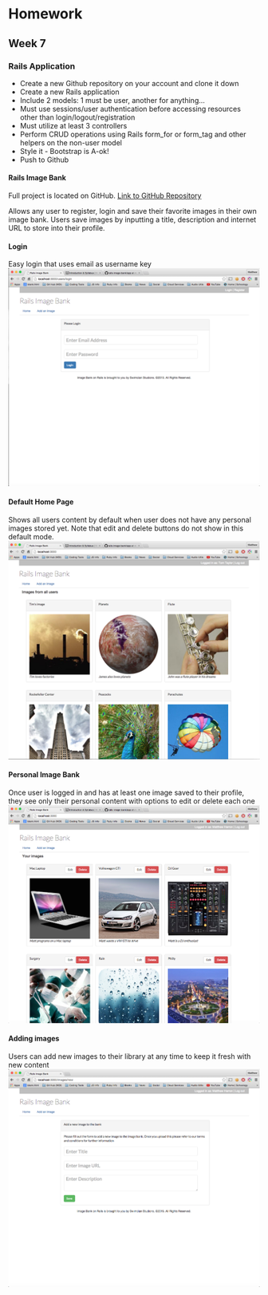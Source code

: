# Homework
## Week 7
### Rails Application

- Create a new Github repository on your account and clone it down
- Create a new Rails application
- Include 2 models: 1 must be user, another for anything...
- Must use sessions/user authentication before accessing resources other than login/logout/registration
- Must utilize at least 3 controllers
- Perform CRUD operations using Rails form_for or form_tag and other helpers on the non-user model
- Style it - Bootstrap is A-ok!
- Push to Github

#### Rails Image Bank

Full project is located on GitHub. [Link to GitHub Repository](https://github.com/swimclan/rails-image-bank)

Allows any user to register, login and save their favorite images in their own image bank.  Users save images by inputting a title, description and internet URL to store into their profile.

#### Login
Easy login that uses email as username key
![User login](images/login.png)

#### Default Home Page
Shows all users content by default when user does not have any personal images stored yet.  Note that edit and delete buttons do not show in this default mode.
![default home page](images/home_no_image.png)

#### Personal Image Bank
Once user is logged in and has at least one image saved to their profile, they see only their personal content with options to edit or delete each one
![Personal home page](images/logged_in_with_images.png)

#### Adding images
Users can add new images to their library at any time to keep it fresh with new content
![Editing images](images/Add_new_image.png)
